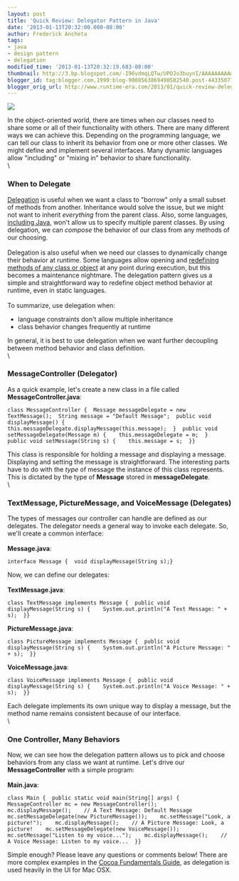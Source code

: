 ```yaml
---
layout: post
title: 'Quick Review: Delegator Pattern in Java'
date: '2013-01-13T20:32:00.000-08:00'
author: Frederick Ancheta
tags:
- java
- design pattern
- delegation
modified_time: '2013-01-13T20:32:19.683-08:00'
thumbnail: http://3.bp.blogspot.com/-I96vdmqLQTw/UPOJo3buynI/AAAAAAAAAmw/7wBW3YwdIwk/s72-c/MP900430562.JPG
blogger_id: tag:blogger.com,1999:blog-9008563869490582540.post-4433507791419683712
blogger_orig_url: http://www.runtime-era.com/2013/01/quick-review-delegator-pattern-in-java.html
---
```


[![](http://3.bp.blogspot.com/-I96vdmqLQTw/UPOJo3buynI/AAAAAAAAAmw/7wBW3YwdIwk/s400/MP900430562.JPG)](http://3.bp.blogspot.com/-I96vdmqLQTw/UPOJo3buynI/AAAAAAAAAmw/7wBW3YwdIwk/s1600/MP900430562.JPG)

In the object-oriented world, there are times when our classes need to
share some or all of their functionality with others. There are many
different ways we can achieve this. Depending on the programming
language, we can tell our class to inherit its behavior from one or more
other classes. We might define and implement several interfaces. Many
dynamic languages allow "including" or "mixing in" behavior to share
functionality. \
\

### When to Delegate

[Delegation](http://en.wikipedia.org/wiki/Delegation_pattern) is useful
when we want a class to "borrow" only a small subset of methods from
another. Inheritance would solve the issue, but we might not want to
inherit *everything* from the parent class. Also, some languages,
[including
Java](http://javapapers.com/core-java/why-multiple-inheritance-is-not-supported-in-java/),
won't allow us to specify multiple parent classes. By using delegation,
we can *compose* the behavior of our class from any methods of our
choosing. \
\
 Delegation is also useful when we need our classes to dynamically
change their behavior at runtime. Some languages allow opening and
[redefining methods of any class or
object](http://runtime-era.blogspot.com/2012/12/reopen-and-modify-ruby-classes-monkey.html)
at any point during execution, but this becomes a maintenance nightmare.
The delegation pattern gives us a simple and straightforward way to
redefine object method behavior at runtime, even in static languages. \
\
 To summarize, use delegation when:

-   language constraints don't allow multiple inheritance
-   class behavior changes frequently at runtime

In general, it is best to use delegation when we want further decoupling
between method behavior and class definition. \
\

### MessageController (Delegator)

As a quick example, let's create a new class in a file called
**MessageController.java**:

~~~~ {.brush: .java}
class MessageController {  Message messageDelegate = new TextMessage();  String message = "Default Message";  public void displayMessage() {    this.messageDelegate.displayMessage(this.message);  }  public void setMessageDelegate(Message m) {    this.messageDelegate = m;  }  public void setMessage(String s) {    this.message = s;  }}
~~~~

This class is responsible for holding a message and displaying a
message. Displaying and setting the message is straightforward. The
interesting parts have to do with the *type* of message the instance of
this class represents. This is dictated by the type of **Message**
stored in **messageDelegate**. \
\

### TextMessage, PictureMessage, and VoiceMessage (Delegates)

The types of messages our controller can handle are defined as our
delegates. The delegator needs a general way to invoke each delegate.
So, we'll create a common interface: \
\
 **Message.java**:

~~~~ {.brush: .java}
interface Message {  void displayMessage(String s);}
~~~~

Now, we can define our delegates: \
\
 **TextMessage.java**:

~~~~ {.brush: .java}
class TextMessage implements Message {  public void displayMessage(String s) {    System.out.println("A Text Message: " + s);  }}
~~~~

**PictureMessage.java**:

~~~~ {.brush: .java}
class PictureMessage implements Message {  public void displayMessage(String s) {    System.out.println("A Picture Message: " + s);  }}
~~~~

**VoiceMessage.java**:

~~~~ {.brush: .java}
class VoiceMessage implements Message {  public void displayMessage(String s) {    System.out.println("A Voice Message: " + s);  }}
~~~~

Each delegate implements its own unique way to display a message, but
the method name remains consistent because of our interface. \
\

### One Controller, Many Behaviors

Now, we can see how the delegation pattern allows us to pick and choose
behaviors from any class we want at runtime. Let's drive our
**MessageController** with a simple program: \
\
 **Main.java**:

~~~~ {.brush: .java}
class Main {  public static void main(String[] args) {    MessageController mc = new MessageController();    mc.displayMessage();    // A Text Message: Default Message    mc.setMessageDelegate(new PictureMessage());    mc.setMessage("Look, a picture!");    mc.displayMessage();    // A Picture Message: Look, a picture!    mc.setMessageDelegate(new VoiceMessage());    mc.setMessage("Listen to my voice...");    mc.displayMessage();    // A Voice Message: Listen to my voice...  }}
~~~~

Simple enough? Please leave any questions or comments below! There are
more complex examples in the [Cocoa Fundamentals
Guide](https://developer.apple.com/library/mac/#documentation/Cocoa/Conceptual/CocoaFundamentals/CommunicatingWithObjects/CommunicateWithObjects.html#//apple_ref/doc/uid/TP40002974-CH7-SW18),
as delegation is used heavily in the UI for Mac OSX.
